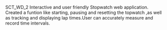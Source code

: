SCT_WD_2
Interactive and user friendly Stopwatch web application. Created a funtion like starting, pausing and resetting the topwatch ,as well as tracking and displaying lap times.User can accurately measure and record time intervals.
